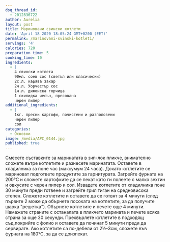 ```yaml
---
dsq_thread_id:
  - 2012836722
author: Aurelia
layout: post
title: Мариновани свински котлети
date: 'April 18 2020 18:05:24 GMT+0200 (EET)'
permalink: /marinovani-svinski-kotleti/
servings: '4'
calories: 720
preparation_time: 5
cooking_time: 10
ingredients:
  - |
    4 свински котлета
    90мл. соев сос (светъл или класически)
    2с.л. кафява захар
    2ч.л. Уорчестър сос
    1ч.л. дижонска горчица
    1 скилидка чесън, пресована
    черен пипер
additional_ingredients:
  - |
    1кг. пресни картофи, почистени и разполовени
    черен пипер 
    сол
categories:
  - Основни
image: /media/APC_0144.jpg
published: true
---
```

Смесете съставките за маринатата в зип-лок пликче, внимателно сложете вътре котлетите и разнесете маринатата. Оставете в хладилника за поне час (максумум 24 часа). 
Докато котлетите се мариноват подгответе продуктите за гарнитурата. Загрейте фурната на 200°С и сложете картофките да се пекат като ги полеете с малко зехтин и овкусите с черен пипер и сол. 
Извадете котлетите от хладилника поне 30 минути преди готвене и загрейте грил тиган на средновисока степен. Сложете котлетите и оставете да се готвят за 4 минути (след първите 2 може да обърнете посоката на котлетите, за да получите шарка "решетка"). Обърнете котлетите и печете още 4 минути. Намажете страните с останалата в пликчето марината и печете всяка страна за още 30 секунди. 
Прехвърлете котлетите в подходящ съд,покрийте с фолио и оставете да починат 5 минути преди да сервирате.
Ако котлетите са по-дебели от 2½-3см, сложете във фурната на 180°С, за да се доизпекат.


  
  

